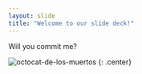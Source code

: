 ```yaml
---
layout: slide
title: "Welcome to our slide deck!"
---
```


Will you commit me?

![octocat-de-los-muertos](https://octodex.github.com/images/octocat-de-los-muertos.jpg)
{: .center}
